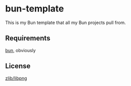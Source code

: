# bun-template

This is my Bun template that all my Bun projects pull from.

## Requirements

[bun][bun], obviously

## License

[zlib/libpng][license]

[bun]: https://bun.sh/ "A link to Bun.js's website."
[license]: LICENSE.md "A link to the license file in this repository."
